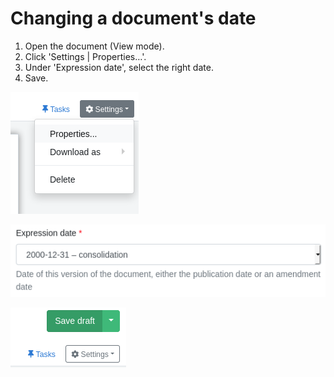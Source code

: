 # Changing a document's date

1. Open the document \(View mode\).
2. Click 'Settings \| Properties…'.
3. Under 'Expression date', select the right date.
4. Save.

![&apos;Settings \| Properties&#x2026;&apos;](../.gitbook/assets/image%20%2895%29.png)

![Under &apos;Expression date&apos;, select the right date](../.gitbook/assets/image%20%2893%29.png)

![Save](../.gitbook/assets/image%20%2892%29.png)

